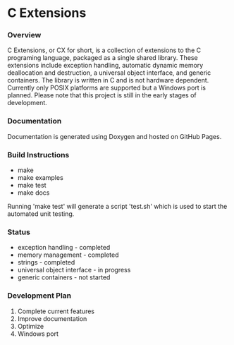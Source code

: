   <h1>C Extensions</h1>
  <h3>Overview</h3>
  C Extensions, or CX for short, is a collection of extensions to the C programing language, packaged as a single shared library. These extensions include exception handling, automatic dynamic memory deallocation and destruction, a universal object interface, and generic containers. The library is written in C and is not hardware dependent. Currently only POSIX platforms are supported but a Windows port is planned. Please note that this project is still in the early stages of development.
  <h3>Documentation</h3>
  Documentation is generated using Doxygen and hosted on <a hred="https://codrod.github.io/cx/index.html">GitHub Pages</a>.
  <h3>Build Instructions</h3>
  <ul>
    <li>make</li>
    <li>make examples</li>
    <li>make test</li>
    <li>make docs</li>
  </ul>
  <p>
    Running 'make test' will generate a script 'test.sh' which is used to start the automated unit testing.
  </p>
  <h3>Status</h3>
  <ul>
    <li>exception handling - completed</li>
    <li>memory management - completed</li>
    <li>strings - completed</li>
    <li>universal object interface - in progress</li>
    <li>generic containers - not started</li>
  </ul>
  <h3>Development Plan</h3>
  <ol>
    <li>Complete current features</li>
    <li>Improve documentation</li>
    <li>Optimize</li>
    <li>Windows port</li>
  </ol>
